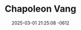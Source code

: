 ---
layout: cast
date: 2025-03-01 21:25:08 -0612
categories: actor

# Site Attributes
title: "Chapoleon Vang"
permalink: "/cast/Chapoleon_Vang"

# Actor/Actress Attributes
thumbnail: "/assets/cast_thumbnails/Chapoleon Vang.jpeg"
---